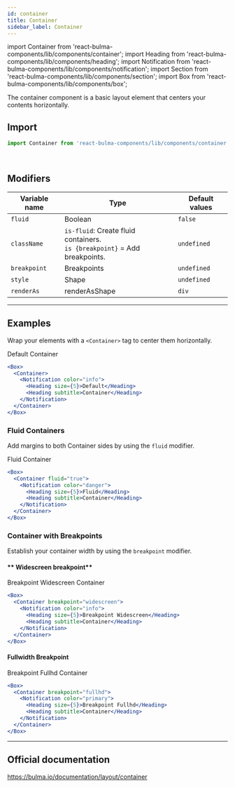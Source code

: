 ```yaml
---
id: container
title: Container
sidebar_label: Container
---
```


import Container from 'react-bulma-components/lib/components/container';
import Heading from 'react-bulma-components/lib/components/heading';
import Notification from 'react-bulma-components/lib/components/notification';
import Section from 'react-bulma-components/lib/components/section';
import Box from 'react-bulma-components/lib/components/box';

The container component is a basic layout element that centers your contents horizontally.

## **Import**

```js
import Container from 'react-bulma-components/lib/components/container';
```

<br />

## **Modifiers**

| Variable name | Type                                                                             | Default values |
| ------------- | -------------------------------------------------------------------------------- | -------------- |
| `fluid`       | Boolean                                                                          | `false`        |
| `className`   | `is-fluid`: Create fluid containers. <br /> `is {breakpoint}` = Add breakpoints. | `undefined`    |
| `breakpoint`  | Breakpoints                                                                      | `undefined`    |
| `style`       | Shape                                                                            | `undefined`    |
| `renderAs`    | renderAsShape                                                                    | `div`          |

---

## **Examples**

Wrap your elements with a `<Container>` tag to center them horizontally.

<Box>
  <Container>
    <Notification color="info">
    <Heading size={5}>Default</Heading>
    <Heading subtitle>Container</Heading>
    </Notification>
  </Container>
</Box>

```jsx
<Box>
  <Container>
    <Notification color="info">
      <Heading size={5}>Default</Heading>
      <Heading subtitle>Container</Heading>
    </Notification>
  </Container>
</Box>
```

### **Fluid Containers**

Add margins to both Container sides by using the `fluid` modifier.

<Box>
  <Container fluid="true">
    <Notification color="danger">
      <Heading size={5} >Fluid</Heading>
      <Heading subtitle >Container</Heading>
    </Notification>
  </Container>
</Box>

```jsx
<Box>
  <Container fluid="true">
    <Notification color="danger">
      <Heading size={5}>Fluid</Heading>
      <Heading subtitle>Container</Heading>
    </Notification>
  </Container>
</Box>
```

### Container with Breakpoints

Establish your container width by using the `breakpoint` modifier.

#### ** Widescreen breakpoint**

<Box>
  <Container breakpoint="widescreen">
   <Notification color="info">
     <Heading size={5} >Breakpoint Widescreen</Heading>
     <Heading subtitle >Container</Heading>
   </Notification>
  </Container>
</Box>

```jsx
<Box>
  <Container breakpoint="widescreen">
    <Notification color="info">
      <Heading size={5}>Breakpoint Widescreen</Heading>
      <Heading subtitle>Container</Heading>
    </Notification>
  </Container>
</Box>
```

#### **Fullwidth Breakpoint**

<Box>
  <Container breakpoint="fullhd">
   <Notification color="primary">
     <Heading size={5} >Breakpoint Fullhd</Heading>
     <Heading subtitle >Container</Heading>
   </Notification>
  </Container>
</Box>

```jsx
<Box>
  <Container breakpoint="fullhd">
    <Notification color="primary">
      <Heading size={5}>Breakpoint Fullhd</Heading>
      <Heading subtitle>Container</Heading>
    </Notification>
  </Container>
</Box>
```

---

## Official documentation

https://bulma.io/documentation/layout/container
